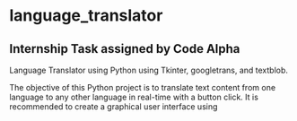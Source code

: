 # language_translator
## Internship Task assigned by Code Alpha
Language Translator using Python using Tkinter, googletrans, and textblob.

The objective of this Python project is to translate text content from one
language to any other language in real-time with a button click.
It is recommended to create a graphical user interface using
